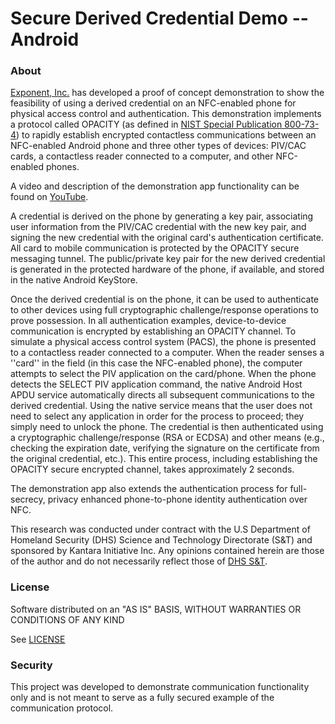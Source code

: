 # Secure Derived Credential Demo -- Android

### About ###
[Exponent, Inc.](http://www.exponent.com) has developed a proof of concept demonstration to show the feasibility of using a derived credential on an NFC-enabled phone for physical access control and authentication.  This demonstration implements a protocol called OPACITY (as defined in [NIST Special Publication 800-73-4](http://nvlpubs.nist.gov/nistpubs/SpecialPublications/NIST.SP.800-73-4.pdf)) to rapidly establish encrypted contactless communications between an NFC-enabled Android phone and three other types of devices: PIV/CAC cards, a contactless reader connected to a computer, and other NFC-enabled phones.

A video and description of the demonstration app functionality can be found on [YouTube](https://youtu.be/ftn8-Cth554).

A credential is derived on the phone by generating a key pair, associating user information from the PIV/CAC credential with the new key pair, and signing the new credential with the original card's authentication certificate.  All card to mobile communication is protected by the OPACITY secure messaging tunnel.  The public/private key pair for the new derived credential is generated in the protected hardware of the phone, if available, and stored in the native Android KeyStore.  

Once the derived credential is on the phone, it can be used to authenticate to other devices using full cryptographic challenge/response operations to prove possession. In all authentication examples, device-to-device communication is encrypted by establishing an OPACITY channel.  To simulate a physical access control system (PACS), the phone is presented to a contactless reader connected to a computer.  When the reader senses a ''card'' in the field (in this case the NFC-enabled phone), the computer attempts to select the PIV application on the card/phone.  When the phone detects the SELECT PIV application command, the native Android Host APDU service automatically directs all subsequent communications to the derived credential.  Using the native service means that the user does not need to select any application in order for the process to proceed; they simply need to unlock the phone.  The credential is then authenticated using a cryptographic challenge/response (RSA or ECDSA) and other means (e.g., checking the expiration date, verifying the signature on the certificate from the original credential, etc.).  This entire process, including establishing the OPACITY secure encrypted channel, takes approximately 2 seconds.

The demonstration app also extends the authentication process for full-secrecy, privacy enhanced phone-to-phone identity authentication over NFC. 

This research was conducted under contract with the U.S Department of Homeland Security (DHS) Science and Technology Directorate (S&T) and sponsored by Kantara Initiative Inc.  Any opinions contained herein are those of the author and do not necessarily reflect those of [DHS S&T](https://www.dhs.gov/science-and-technology).


### License ###
Software distributed on an "AS IS" BASIS, WITHOUT WARRANTIES OR CONDITIONS OF ANY KIND


See [LICENSE](https://github.com/PIVopacity/PIVOpacityDerivedCred-android/blob/master/LICENSE.txt)


### Security ###
This project was developed to demonstrate communication functionality only and is not meant to serve as a fully secured example of the communication protocol.
